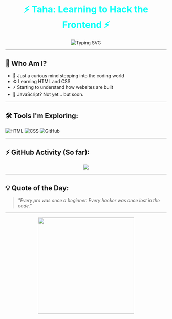 <h1 align="center" style="color:#00fff7;">⚡ Taha: Learning to Hack the Frontend ⚡</h1>

<p align="center">
  <img src="https://readme-typing-svg.demolab.com?font=Fira+Code&size=22&pause=1000&color=00FFF7&center=true&vCenter=true&multiline=true&width=500&lines=New+to+Frontend...;Exploring+HTML+%2B+CSS;JavaScript+coming+soon...;Entering+Dev+Mode" alt="Typing SVG" />
</p>

---

## 🧬 Who Am I?

- 👾 Just a curious mind stepping into the coding world
- ⚙️ Learning HTML and CSS
- ⚡ Starting to understand how websites are built
- 🚀 JavaScript? Not yet... but soon.

---

## 🛠️ Tools I'm Exploring:

![HTML](https://img.shields.io/badge/-HTML5-ff3c00?style=for-the-badge&logo=html5&logoColor=black)
![CSS](https://img.shields.io/badge/-CSS3-006eff?style=for-the-badge&logo=css3&logoColor=white)
![GitHub](https://img.shields.io/badge/-GitHub-111111?style=for-the-badge&logo=github)

---

## ⚡ GitHub Activity (So far):

<p align="center">
  <img src="https://github-readme-stats.vercel.app/api?username=taha-mohammadzadeh-web&show_icons=true&theme=tokyonight&border_color=00FFF7&icon_color=00fff7&title_color=00fff7&text_color=00bcd4" />
</p>

---

## 💡 Quote of the Day:
> *"Every pro was once a beginner. Every hacker was once lost in the code."*

---

<p align="center">
  <img src="https://media.giphy.com/media/VbnUQpnihPSIgIXuZv/giphy.gif" width="300"/>
</p>
